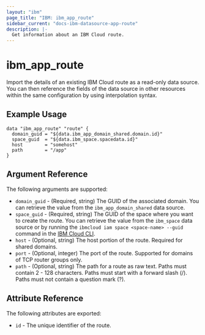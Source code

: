 ```yaml
---
layout: "ibm"
page_title: "IBM: ibm_app_route"
sidebar_current: "docs-ibm-datasource-app-route"
description: |-
  Get information about an IBM Cloud route.
---
```


# ibm\_app_route

Import the details of an existing IBM Cloud route as a read-only data source. You can then reference the fields of the data source in other resources within the same configuration by using interpolation syntax.

## Example Usage

```hcl
data "ibm_app_route" "route" {
  domain_guid = "${data.ibm_app_domain_shared.domain.id}"
  space_guid  = "${data.ibm_space.spacedata.id}"
  host        = "somehost"
  path        = "/app"
}
```

## Argument Reference

The following arguments are supported:

* `domain_guid` - (Required, string) The GUID of the associated domain. You can retrieve the value from the `ibm_app_domain_shared` data source.
* `space_guid` - (Required, string) The GUID of the space where you want to create the route. You can retrieve the value from the `ibm_space` data source or by running the `ibmcloud iam space <space-name> --guid` command in the [IBM Cloud CLI](https://cloud.ibm.com/docs/cli?topic=cloud-cli-getting-started).
* `host` - (Optional, string) The host portion of the route. Required for shared domains.
* `port` - (Optional, integer) The port of the route. Supported for domains of TCP router groups only.
* `path` - (Optional, string) The path for a route as raw text. Paths must contain 2 - 128 characters. Paths must start with a forward slash (/). Paths must not contain a question mark (?).


## Attribute Reference

The following attributes are exported:

* `id` - The unique identifier of the route.  
